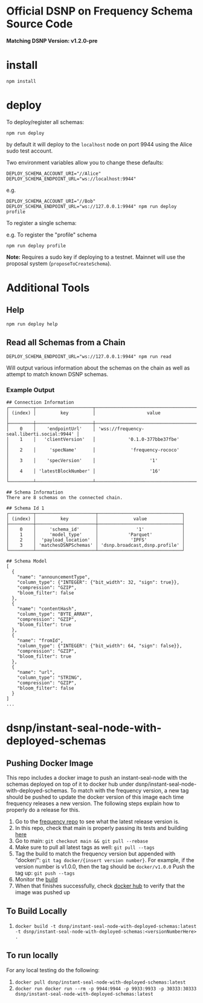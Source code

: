 # Official DSNP on Frequency Schema Source Code

**Matching DSNP Version: v1.2.0-pre**

# install

    npm install

# deploy
To deploy/register all schemas:

    npm run deploy

by default it will deploy to the `localhost` node on port 9944 using the Alice sudo test account.

Two environment variables allow you to change these defaults:

    DEPLOY_SCHEMA_ACCOUNT_URI="//Alice"
    DEPLOY_SCHEMA_ENDPOINT_URL="ws://localhost:9944"

e.g.

    DEPLOY_SCHEMA_ACCOUNT_URI="//Bob" DEPLOY_SCHEMA_ENDPOINT_URL="ws://127.0.0.1:9944" npm run deploy profile

To register a single schema:

e.g. To register the "profile" schema

    npm run deploy profile

**Note:** Requires a sudo key if deploying to a testnet.
Mainnet will use the proposal system (`proposeToCreateSchema`).

# Additional Tools

## Help

```
npm run deploy help
```

## Read all Schemas from a Chain

```
DEPLOY_SCHEMA_ENDPOINT_URL="ws://127.0.0.1:9944" npm run read
```

Will output various information about the schemas on the chain as well as attempt to match known DSNP schemas.

### Example Output

```
## Connection Information
┌─────────┬─────────────────────┬────────────────────────────────────────────┐
│ (index) │         key         │                   value                    │
├─────────┼─────────────────────┼────────────────────────────────────────────┤
│    0    │    'endpointUrl'    │ 'wss://frequency-seal.liberti.social:9944' │
│    1    │   'clientVersion'   │            '0.1.0-377bbe37fbe'             │
│    2    │     'specName'      │             'frequency-rococo'             │
│    3    │    'specVersion'    │                    '1'                     │
│    4    │ 'latestBlockNumber' │                    '16'                    │
└─────────┴─────────────────────┴────────────────────────────────────────────┘

## Schema Information
There are 8 schemas on the connected chain.

## Schema Id 1
┌─────────┬──────────────────────┬───────────────────────────────┐
│ (index) │         key          │             value             │
├─────────┼──────────────────────┼───────────────────────────────┤
│    0    │     'schema_id'      │              '1'              │
│    1    │     'model_type'     │           'Parquet'           │
│    2    │  'payload_location'  │            'IPFS'             │
│    3    │ 'matchesDSNPSchemas' │ 'dsnp.broadcast,dsnp.profile' │
└─────────┴──────────────────────┴───────────────────────────────┘

## Schema Model
[
  {
    "name": "announcementType",
    "column_type": {"INTEGER": {"bit_width": 32, "sign": true}},
    "compression": "GZIP",
    "bloom_filter": false
  },
  {
    "name": "contentHash",
    "column_type": "BYTE_ARRAY",
    "compression": "GZIP",
    "bloom_filter": true
  },
  {
    "name": "fromId",
    "column_type": {"INTEGER": {"bit_width": 64, "sign": false}},
    "compression": "GZIP",
    "bloom_filter": true
  },
  {
    "name": "url",
    "column_type": "STRING",
    "compression": "GZIP",
    "bloom_filter": false
  }
]
...
```

# dsnp/instant-seal-node-with-deployed-schemas
## Pushing Docker Image
This repo includes a docker image to push an instant-seal-node with the schemas deployed on top of it to docker hub under dsnp/instant-seal-node-with-deployed-schemas.
To match with the frequency version, a new tag should be pushed to update the docker version of this image each time frequency releases a new version.
The following steps explain how to properly do a release for this.
1. Go to the [frequency repo](https://github.com/LibertyDSNP/frequency/releases) to see what the latest release version is.
2. In this repo, check that main is properly passing its tests and building [here](https://github.com/LibertyDSNP/schemas/actions)
3. Go to main: `git checkout main && git pull --rebase`
4. Make sure to pull all latest tags as well: `git pull --tags`
5. Tag the build to match the frequency version but appended with "docker/": `git tag docker/{insert version number}`. For example, if the version number is v1.0.0, then the tag should be `docker/v1.0.0`
Push the tag up: `git push --tags`
6. Monitor the [build](https://github.com/LibertyDSNP/schemas/actions)
7. When that finishes successfully, check [docker hub](https://hub.docker.com/r/dsnp/instant-seal-node-with-deployed-schemas/tags) to verify that the image was pushed up

## To Build Locally
1. `docker build -t dsnp/instant-seal-node-with-deployed-schemas:latest -t dsnp/instant-seal-node-with-deployed-schemas:<versionNumberHere> .`

## To run locally
For any local testing do the following:
1. `docker pull dsnp/instant-seal-node-with-deployed-schemas:latest`
2. `docker run docker run --rm -p 9944:9944 -p 9933:9933 -p 30333:30333 dsnp/instant-seal-node-with-deployed-schemas:latest`
